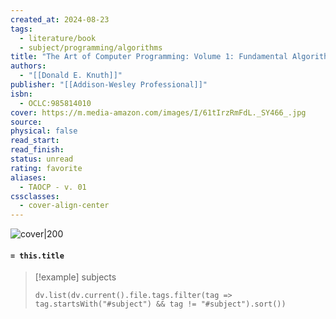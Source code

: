 ```yaml
---
created_at: 2024-08-23
tags:
  - literature/book
  - subject/programming/algorithms
title: "The Art of Computer Programming: Volume 1: Fundamental Algorithms"
authors:
  - "[[Donald E. Knuth]]"
publisher: "[[Addison-Wesley Professional]]"
isbn:
  - OCLC:985814010
cover: https://m.media-amazon.com/images/I/61tIrzRmFdL._SY466_.jpg
source: 
physical: false
read_start: 
read_finish: 
status: unread
rating: favorite
aliases:
  - TAOCP - v. 01
cssclasses:
  - cover-align-center
---
```


![cover|200](https://m.media-amazon.com/images/I/61tIrzRmFdL._SY466_.jpg)

#### `= this.title`

> [!example] subjects
> ```dataviewjs
> dv.list(dv.current().file.tags.filter(tag => tag.startsWith("#subject") && tag != "#subject").sort())
> ```

